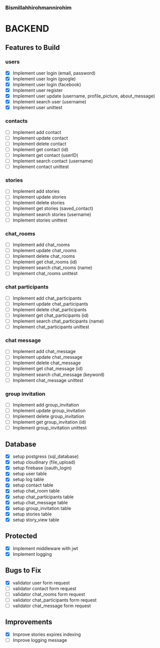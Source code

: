 ### Bismillahhirohmannirohim

# BACKEND

## Features to Build

### users

- [x] Implement user login (email, password)
- [x] Implement user login (google)
- [x] Implement user login (facebook)
- [x] Implement user register
- [x] Implement user update (username, profile_picture, about_message)
- [x] Implement search user (username)
- [x] Implement user unittest

### contacts

- [ ] Implement add contact
- [ ] Implement update contact
- [ ] Implement delete contact
- [ ] Implement get contact (id)
- [ ] Implement get contact (userID)
- [ ] Implement search contact (username)
- [ ] Implement contact unittest

### stories

- [ ] Implement add stories
- [ ] Implement update stories
- [ ] Implement delete stories
- [ ] Implement get stories (saved_contact)
- [ ] Implement search stories (username)
- [ ] Implement stories unittest

### chat_rooms

- [ ] Implement add chat_rooms
- [ ] Implement update chat_rooms
- [ ] Implement delete chat_rooms
- [ ] Implement get chat_rooms (id)
- [ ] Implement search chat_rooms (name)
- [ ] Implement chat_rooms unittest

### chat participants

- [ ] Implement add chat_participants
- [ ] Implement update chat_participants
- [ ] Implement delete chat_participants
- [ ] Implement get chat_participants (id)
- [ ] Implement search chat_participants (name)
- [ ] Implement chat_participants unittest

### chat message

- [ ] Implement add chat_message
- [ ] Implement update chat_message
- [ ] Implement delete chat_message
- [ ] Implement get chat_message (id)
- [ ] Implement search chat_message (keyword)
- [ ] Implement chat_message unittest

### group invitation

- [ ] Implement add group_invitation
- [ ] Implement update group_invitation
- [ ] Implement delete group_invitation
- [ ] Implement get group_invitation (id)
- [ ] Implement group_invitation unittest

## Database

- [x] setup postgress (sql_database)
- [x] setup cloudinary (file_upload)
- [x] setup firebase (oauth_login)
- [x] setup user table
- [x] setup log table
- [x] setup contact table
- [x] setup chat_room table
- [x] setup chat_participants table
- [x] setup chat_message table
- [x] setup group_invitation table
- [x] setup stories table
- [x] setup story_view table

## Protected

- [x] Implement middleware with jwt
- [x] Implement logging

## Bugs to Fix

- [x] validator user form request
- [ ] validator contact form request
- [ ] validator chat_rooms form request
- [ ] validator chat_participants form request
- [ ] validator chat_message form request

## Improvements

- [x] Improve stories expires indexing
- [ ] Improve logging message
